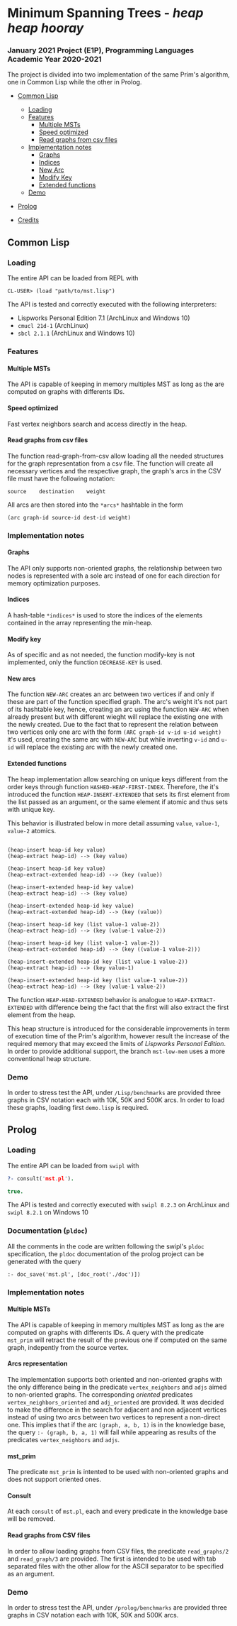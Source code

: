 # Minimum Spanning Trees - *heap heap hooray*
### January 2021 Project (E1P), Programming Languages Academic Year 2020-2021

The project is divided into two implementation of the same Prim's algorithm, one
in Common Lisp while the other in Prolog.

  * [Common Lisp](#common-lisp)
    + [Loading](#loading)
    + [Features](#features)
      - [Multiple MSTs](#multiple-msts)
      - [Speed optimized](#speed-optimized)
      - [Read graphs from csv files](#read-graphs-from-csv-files)
    + [Implementation notes](#implementation-notes)
      - [Graphs](#graphs)
      - [Indices](#indices)
      - [New Arc](#new-arc)
      - [Modify Key](#modify-key)
      - [Extended functions](#extended-functions)
    + [Demo](#demo)
  * [Prolog](#prolog)

* [Credits](#credits)



## Common Lisp 
### Loading
The entire API can be loaded from REPL with

`CL-USER> (load "path/to/mst.lisp")`

The API is tested and correctly executed with the following interpreters:

  * Lispworks Personal Edition 7.1 (ArchLinux and Windows 10)
  * `cmucl 21d-1` (ArchLinux)
  * `sbcl 2.1.1` (ArchLinux and Windows 10)


### Features 

#### Multiple MSTs
The API is capable of keeping in memory multiples MST as long as the are 
computed on graphs with differents IDs.

#### Speed optimized
Fast vertex neighbors search and access directly in the heap.

#### Read graphs from csv files
The function read-graph-from-csv allow loading all the needed structures for the
graph representation from a csv file. The function will create all necessary
vertices and the respective graph, the graph's arcs in the CSV file must have
the following notation:

``` csv
source    destination    weight
```

All arcs are then stored into the `*arcs*` hashtable in the form

``` common-lisp
(arc graph-id source-id dest-id weight)
```


### Implementation notes

#### Graphs
The API only supports non-oriented graphs, the relationship between two nodes is
represented with a sole arc instead of one for each direction for memory
optimization purposes.

#### Indices
A hash-table `*indices*` is used to store the indices of the elements contained
in the array representing the min-heap.

#### Modify key
As of specific and as not needed, the function modify-key is not implemented,
only the function `DECREASE-KEY` is used.

#### New arcs
The function `NEW-ARC` creates an arc between two vertices if and only if these
are part of the function specified graph.
The arc's weight it's not part of its hashtable key, hence, creating an arc
using the function `NEW-ARC` when already present but with different wieght will
replace the existing one with the newly created.
Due to the fact that to represent the relation between two vertices only one arc
with the form `(ARC graph-id v-id u-id weight)` it's used, creating the same arc
with `NEW-ARC` but while inverting `v-id` and `u-id` will replace the existing
arc with the newly created one.

#### Extended functions
The heap implementation allow searching on unique keys different from the order
keys through function `HASHED-HEAP-FIRST-INDEX`. 
Therefore, the it's introduced the function `HEAP-INSERT-EXTENDED` that sets its
first element from the list passed as an argument, or the same element if atomic
and thus sets with unique key.

This behavior is illustrated below in more detail assuming `value`, `value-1`,
`value-2` atomics.

``` common-lisp

(heap-insert heap-id key value)
(heap-extract heap-id) --> (key value)

(heap-insert heap-id key value)
(heap-extract-extended heap-id) --> (key (value))

(heap-insert-extended heap-id key value)
(heap-extract heap-id) --> (key value)

(heap-insert-extended heap-id key value)
(heap-extract-extended heap-id) --> (key (value))

(heap-insert heap-id key (list value-1 value-2))
(heap-extract heap-id) --> (key (value-1 value-2))

(heap-insert heap-id key (list value-1 value-2))
(heap-extract-extended heap-id) --> (key ((value-1 value-2)))

(heap-insert-extended heap-id key (list value-1 value-2))
(heap-extract heap-id) --> (key value-1)

(heap-insert-extended heap-id key (list value-1 value-2))
(heap-extract heap-id) --> (key (value-1 value-2))

```

The function `HEAP-HEAD-EXTENDED` behavior is analogue to
`HEAP-EXTRACT-EXTENDED` with difference being the fact that the first will also
extract the first element from the heap.

This heap structure is introduced for the considerable improvements in term of
execution time of the Prim's algorithm, however result the increase of the
required memory that may exceed the limits of *Lispworks Personal Edition*. In
order to provide additional support, the branch `mst-low-mem` uses a more
conventional heap structure.


### Demo
In order to stress test the API, under `/Lisp/benchmarks` are provided three
graphs in CSV notation each with 10K, 50K and 500K arcs. In order to load these
graphs, loading first `demo.lisp` is required.



## Prolog

### Loading
The entire API can be loaded from `swipl` with

``` prolog
?- consult('mst.pl').

true.
```

The API is tested and correctly executed with `swipl 8.2.3` on ArchLinux and
`swipl 8.2.1` on Windows 10

### Documentation (`pldoc`)
All the comments in the code are written following the swipl's `pldoc`
specification, the `pldoc` documentation of the prolog project can be generated
with the query 

`:- doc_save('mst.pl', [doc_root('./doc')])`


### Implementation notes

#### Multiple MSTs
The API is capable of keeping in memory multiples MST as long as the are 
computed on graphs with differents IDs. A query with the predicate `mst_prim`
will retract the result of the previous one if computed on the same graph,
indepently from the source vertex.

#### Arcs representation
The implementation supports both oriented and non-oriented graphs with the only
difference being in the predicate `vertex_neighbors` and `adjs` aimed to
non-oriented graphs. The corresponding *oriented* predicates
`vertex_neighbors_oriented` and `adj_oriented` are provided. It was decided to
make the difference in the search for adjacent and non adjacent vertices instead
of using two arcs between two vertices to represent a non-direct one. This
implies that if the arc `(graph, a, b, 1)` is in the knowledge base, the query
`:- (graph, b, a, 1)` will fail while appearing as results of the predicates
`vertex_neighbors` and `adjs`.

#### mst_prim
The predicate `mst_prim` is intented to be used with non-oriented graphs and
does not support oriented ones.


#### Consult
At each `consult` of `mst.pl`, each and every predicate in the knowledge base
will be removed.

#### Read graphs from CSV files
In order to allow loading graphs from CSV files, the predicate `read_graphs/2`
and `read_graph/3` are provided. The first is intended to be used with tab
separated files with the other allow for the ASCII separator to be specified as
an argument.


### Demo
In order to stress test the API, under `/prolog/benchmarks` are provided three
graphs in CSV notation each with 10K, 50K and 500K arcs. 
